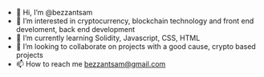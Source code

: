 - 👋 Hi, I’m @bezzantsam
- 👀 I’m interested in cryptocurrency, blockchain technology and front end develoment, back end development
- 🌱 I’m currently learning Solidity, Javascript, CSS, HTML
- 💞️ I’m looking to collaborate on projects with a good cause, crypto based projects
- 📫 How to reach me bezzantsam@gmail.com 

<!---
bezzantsam/bezzantsam is a ✨ special ✨ repository because its `README.md` (this file) appears on your GitHub profile.
You can click the Preview link to take a look at your changes.
--->
